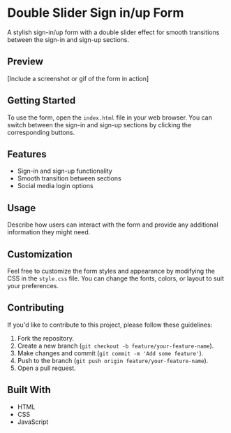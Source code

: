 # Double Slider Sign in/up Form

A stylish sign-in/up form with a double slider effect for smooth transitions between the sign-in and sign-up sections.

## Preview

[Include a screenshot or gif of the form in action]

## Getting Started

To use the form, open the `index.html` file in your web browser. You can switch between the sign-in and sign-up sections by clicking the corresponding buttons.

## Features

- Sign-in and sign-up functionality
- Smooth transition between sections
- Social media login options

## Usage

Describe how users can interact with the form and provide any additional information they might need.

## Customization

Feel free to customize the form styles and appearance by modifying the CSS in the `style.css` file. You can change the fonts, colors, or layout to suit your preferences.

## Contributing

If you'd like to contribute to this project, please follow these guidelines:

1. Fork the repository.
2. Create a new branch (`git checkout -b feature/your-feature-name`).
3. Make changes and commit (`git commit -m 'Add some feature'`).
4. Push to the branch (`git push origin feature/your-feature-name`).
5. Open a pull request.

## Built With

- HTML
- CSS
- JavaScript


